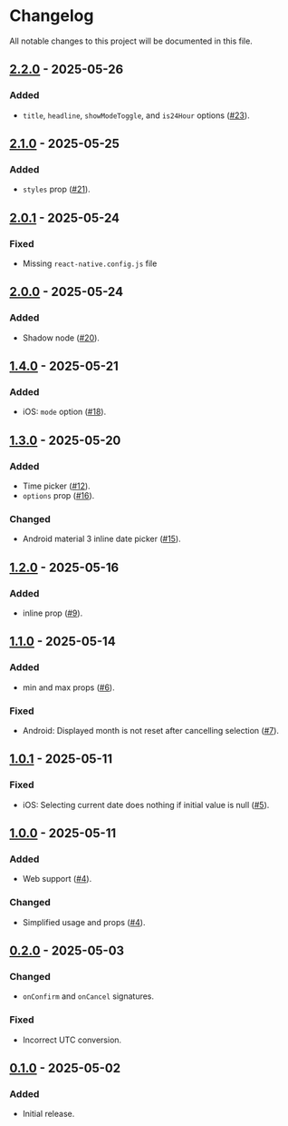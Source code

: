 # Changelog

All notable changes to this project will be documented in this file.

## [2.2.0] - 2025-05-26

### Added

-   `title`, `headline`, `showModeToggle`, and `is24Hour` options ([#23](https://github.com/s77rt/react-native-date-picker/pull/23)).

## [2.1.0] - 2025-05-25

### Added

-   `styles` prop ([#21](https://github.com/s77rt/react-native-date-picker/pull/21)).

## [2.0.1] - 2025-05-24

### Fixed

-   Missing `react-native.config.js` file

## [2.0.0] - 2025-05-24

### Added

-   Shadow node ([#20](https://github.com/s77rt/react-native-date-picker/pull/20)).

## [1.4.0] - 2025-05-21

### Added

-   iOS: `mode` option ([#18](https://github.com/s77rt/react-native-date-picker/pull/18)).

## [1.3.0] - 2025-05-20

### Added

-   Time picker ([#12](https://github.com/s77rt/react-native-date-picker/pull/12)).
-   `options` prop ([#16](https://github.com/s77rt/react-native-date-picker/pull/16)).

### Changed

-   Android material 3 inline date picker ([#15](https://github.com/s77rt/react-native-date-picker/pull/15)).

## [1.2.0] - 2025-05-16

### Added

-   inline prop ([#9](https://github.com/s77rt/react-native-date-picker/pull/9)).

## [1.1.0] - 2025-05-14

### Added

-   min and max props ([#6](https://github.com/s77rt/react-native-date-picker/pull/6)).

### Fixed

-   Android: Displayed month is not reset after cancelling selection ([#7](https://github.com/s77rt/react-native-date-picker/issues/7)).

## [1.0.1] - 2025-05-11

### Fixed

-   iOS: Selecting current date does nothing if initial value is null ([#5](https://github.com/s77rt/react-native-date-picker/issues/5)).

## [1.0.0] - 2025-05-11

### Added

-   Web support ([#4](https://github.com/s77rt/react-native-date-picker/pull/4)).

### Changed

-   Simplified usage and props ([#4](https://github.com/s77rt/react-native-date-picker/pull/4)).

## [0.2.0] - 2025-05-03

### Changed

-   `onConfirm` and `onCancel` signatures.

### Fixed

-   Incorrect UTC conversion.

## [0.1.0] - 2025-05-02

### Added

-   Initial release.

[2.2.0]: https://github.com/s77rt/react-native-date-picker/compare/v2.1.0...v2.2.0
[2.1.0]: https://github.com/s77rt/react-native-date-picker/compare/v2.0.1...v2.1.0
[2.0.1]: https://github.com/s77rt/react-native-date-picker/compare/v2.0.0...v2.0.1
[2.0.0]: https://github.com/s77rt/react-native-date-picker/compare/v1.4.0...v2.0.0
[1.4.0]: https://github.com/s77rt/react-native-date-picker/compare/v1.3.0...v1.4.0
[1.3.0]: https://github.com/s77rt/react-native-date-picker/compare/v1.2.0...v1.3.0
[1.2.0]: https://github.com/s77rt/react-native-date-picker/compare/v1.1.0...v1.2.0
[1.1.0]: https://github.com/s77rt/react-native-date-picker/compare/v1.0.1...v1.1.0
[1.0.1]: https://github.com/s77rt/react-native-date-picker/compare/v1.0.0...v1.0.1
[1.0.0]: https://github.com/s77rt/react-native-date-picker/compare/v0.2.0...v1.0.0
[0.2.0]: https://github.com/s77rt/react-native-date-picker/compare/v0.1.0...v0.2.0
[0.1.0]: https://github.com/s77rt/react-native-date-picker/releases/tag/v0.1.0
